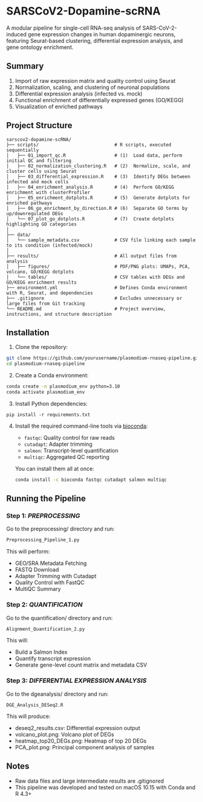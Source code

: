 
# SARSCoV2-Dopamine-scRNA
A modular pipeline for single-cell RNA-seq analysis of SARS-CoV-2-induced gene expression changes in human dopaminergic neurons, featuring Seurat-based clustering, differential expression analysis, and gene ontology enrichment.

## Summary
1. Import of raw expression matrix and quality control using Seurat
2. Normalization, scaling, and clustering of neuronal populations
3. Differential expression analysis (infected vs. mock)
4. Functional enrichment of differentially expressed genes (GO/KEGG)
5. Visualization of enriched pathways

## Project Structure
```
sarscov2-dopamine-scRNA/
├── scripts/                            # R scripts, executed sequentially
│   ├── 01_import_qc.R                  # (1)  Load data, perform initial QC and filtering
│   ├── 02_normalization_clustering.R   # (2)  Normalize, scale, and cluster cells using Seurat
│   ├── 03_differential_expression.R    # (3)  Identify DEGs between infected and mock cells
│   ├── 04_enrichment_analysis.R        # (4)  Perform GO/KEGG enrichment with clusterProfiler
│   ├── 05_enrichment_dotplots.R        # (5)  Generate dotplots for enriched pathways
│   ├── 06_go_enrichment_by_direction.R # (6)  Separate GO terms by up/downregulated DEGs  
│   └── 07_plot_go_dotplots.R           # (7)  Create dotplots highlighting GO categories
│
├── data/
│   └── sample_metadata.csv             # CSV file linking each sample to its condition (infected/mock)
│
├── results/                            # All output files from analysis
│   ├── figures/                        # PDF/PNG plots: UMAPs, PCA, volcano, GO/KEGG dotplots
│   └── tables/                         # CSV tables with DEGs and GO/KEGG enrichment results
├── environment.yml                     # Defines Conda environment with R, Seurat, and dependencies
├── .gitignore                          # Excludes unnecessary or large files from Git tracking
└── README.md                           # Project overview, instructions, and structure description

```
## Installation

1. Clone the repository:
```bash
git clone https://github.com/yourusername/plasmodium-rnaseq-pipeline.git
cd plasmodium-rnaseq-pipeline
```  

2. Create a Conda environment:
```bash
conda create -n plasmodium_env python=3.10
conda activate plasmodium_env
```

3. Install Python dependencies:
```
pip install -r requirements.txt
```

4. Install the required command-line tools via [bioconda](https://bioconda.github.io/):
   - `fastqc`: Quality control for raw reads
   - `cutadapt`: Adapter trimming
   - `salmon`: Transcript-level quantification
   - `multiqc`: Aggregated QC reporting

   You can install them all at once:
   ```bash
   conda install -c bioconda fastqc cutadapt salmon multiqc

## Running the Pipeline

### Step 1:  *PREPROCESSING*
Go to the preprocessing/ directory and run: 
```python 
Preprocessing_Pipeline_1.py
```
This will perform: 
- GEO/SRA Metadata Fetching
- FASTQ Download
- Adapter Trimming with Cutadapt
- Quality Control with FastQC
- MultiQC Summary

### Step 2:  *QUANTIFICATION*
Go to the quantification/ directory and run:
```python
Alignment_Quantification_2.py
```
This will: 
- Build a Salmon Index
- Quantify transcript expression
- Generate gene-level count matrix and metadata CSV

### Step 3:  *DIFFERENTIAL EXPRESSION ANALYSIS*
Go to the dgeanalysis/ directory and run:
```Rscript
DGE_Analysis_DESeq2.R
```	
This will produce: 
- deseq2_results.csv: Differential expression output
- volcano_plot.png: Volcano plot of DEGs
- heatmap_top20_DEGs.png: Heatmap of top 20 DEGs
- PCA_plot.png: Principal component analysis of samples

## Notes
* Raw data files and large intermediate results are .gitignored
* This pipeline was developed and tested on macOS 10.15 with Conda and R 4.3+
